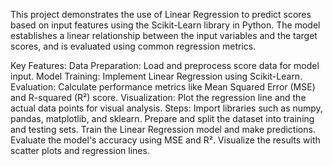 This project demonstrates the use of Linear Regression to predict scores based on input features using the Scikit-Learn library in Python. The model establishes a linear relationship between the input variables and the target scores, and is evaluated using common regression metrics.

Key Features:
Data Preparation: Load and preprocess score data for model input.
Model Training: Implement Linear Regression using Scikit-Learn.
Evaluation: Calculate performance metrics like Mean Squared Error (MSE) and R-squared (R²) score.
Visualization: Plot the regression line and the actual data points for visual analysis.
Steps:
Import libraries such as numpy, pandas, matplotlib, and sklearn.
Prepare and split the dataset into training and testing sets.
Train the Linear Regression model and make predictions.
Evaluate the model's accuracy using MSE and R².
Visualize the results with scatter plots and regression lines.
